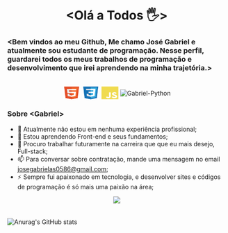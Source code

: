 <h1 align="center">
  &lt;Olá a Todos 🖐️&gt;
</h1>

### &lt;Bem vindos ao meu Github, Me chamo José Gabriel e atualmente sou estudante de programação. Nesse perfil, guardarei todos os meus trabalhos de programação e desenvolvimento      que irei aprendendo na minha trajetória.&gt;

<div style="display: inline_block" align="center"><br>
  <img align="center" alt="Gabriel-HTML" height="30" width="40" src="https://raw.githubusercontent.com/devicons/devicon/master/icons/html5/html5-original.svg">
  <img align="center" alt="Gabriel-CSS" height="30" width="40" src="https://raw.githubusercontent.com/devicons/devicon/master/icons/css3/css3-original.svg">
  <img align="center" alt="Gabriel-Js" height="30" width="40" src="https://raw.githubusercontent.com/devicons/devicon/master/icons/javascript/javascript-plain.svg">
  <img align="center" alt="Gabriel-Python" height="35" width="35" src="https://img.icons8.com/?size=100&id=l75OEUJkPAk4&format=png&color=000000">
</div>

### Sobre &lt;Gabriel&gt;<br>
- 🔭 Atualmente não estou em nenhuma experiência profissional;
- 🌱 Estou aprendendo Front-end e seus fundamentos;
- 👯 Procuro trabalhar futuramente na carreira que que eu mais desejo, Full-stack;
- 📫 Para conversar sobre contratação, mande uma mensagem no email josegabrielas0586@gmail.com;
- ⚡ Sempre fui apaixonado em tecnologia, e desenvolver sites e códigos de programação é só mais uma paixão na área;<br>



<div align="center">
  <a href="https://www.linkedin.com/in/joségabrielalmeida/" target="_blank"><img src="https://img.shields.io/badge/-LinkedIn-%230077B5?style=for-the-badge&logo=linkedin&logoColor=white" target="_blank"></a>
</div>
<br>

![Anurag's GitHub stats](https://github-readme-stats.vercel.app/api?username=anuraghazra&show_icons=true&theme=tokyonight)
